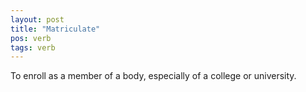 ```yaml
---
layout: post
title: "Matriculate"
pos: verb
tags: verb
---
```

To enroll as a member of a body, especially of a college or university.
